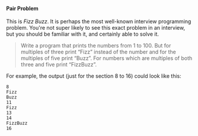 #### Pair Problem

This is _Fizz Buzz_. It is perhaps the most well-known interview programming problem. You're not super likely to see this exact problem in an interview, but you should be familiar with it, and certainly able to solve it.

> Write a program that prints the numbers from 1 to 100. But for multiples of three print “Fizz” instead of the number and for the multiples of five print “Buzz”. For numbers which are multiples of both three and five print “FizzBuzz”.

For example, the output (just for the section 8 to 16) could look like this:

```
8
Fizz
Buzz
11
Fizz
13
14
FizzBuzz
16
```